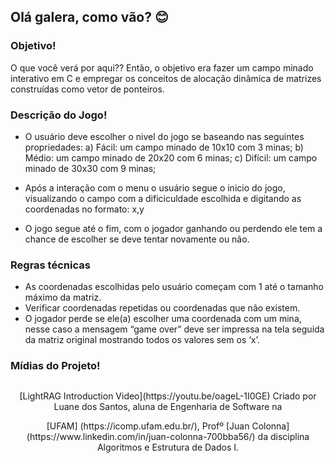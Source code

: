 ## Olá galera, como vão? 😊

### Objetivo!
O que você verá por aqui?? Então, o objetivo era fazer um campo minado interativo em C e empregar os conceitos de alocação dinâmica de matrizes construídas como vetor de
ponteiros.

### Descrição do Jogo!
- O usuário deve escolher o nivel do jogo se baseando nas seguintes propriedades:
    a) Fácil: um campo minado de 10x10 com 3 minas;
    b) Médio: um campo minado de 20x20 com 6 minas;
    c) Difícil: um campo minado de 30x30 com 9 minas;
  
- Após a interação com o menu o usuário segue o inicio do jogo, visualizando o campo com a dificiculdade escolhida e digitando as coordenadas no formato: x,y
- O jogo segue até o fim, com o jogador ganhando ou perdendo ele tem a chance de escolher se deve tentar novamente ou não.

### Regras técnicas
- As coordenadas escolhidas pelo usuário começam com 1 até o tamanho máximo da
matriz.
- Verificar coordenadas repetidas ou coordenadas que não existem.
- O jogador perde se ele(a) escolher uma coordenada com um mina, nesse caso a
mensagem “game over” deve ser impressa na tela seguida da matriz original mostrando
todos os valores sem os ‘x’.

### Mídias do Projeto!

##
<div align='center'>   
    [LightRAG Introduction Video](https://youtu.be/oageL-1I0GE)
Criado por Luane dos Santos, aluna de Engenharia de Software na <p>[UFAM] (https://icomp.ufam.edu.br/), Profº [Juan Colonna](https://www.linkedin.com/in/juan-colonna-700bba56/) da disciplina Algoritmos e Estrutura de Dados I.
</div>
